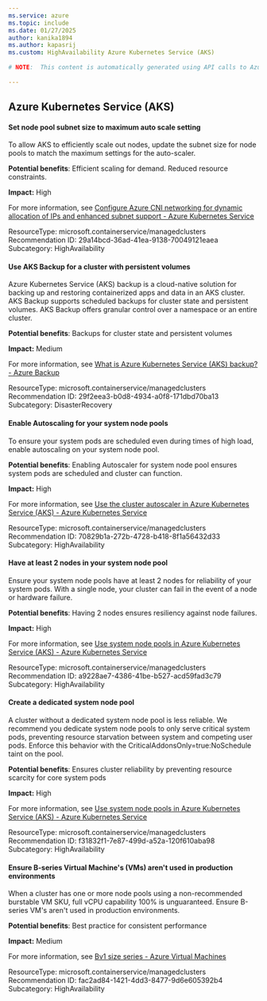 ```yaml
---
ms.service: azure
ms.topic: include
ms.date: 01/27/2025
author: kanika1894
ms.author: kapasrij
ms.custom: HighAvailability Azure Kubernetes Service (AKS)
  
# NOTE:  This content is automatically generated using API calls to Azure. Any edits made on these files will be overwritten in the next run of the script. 
  
---
```

  
## Azure Kubernetes Service (AKS)  
  
<!--29a14bcd-36ad-41ea-9138-70049121eaea_begin-->

#### Set node pool subnet size to maximum auto scale setting  
  
To allow AKS to efficiently scale out nodes, update the subnet size for node pools to match the maximum settings for the auto-scaler.  
  
**Potential benefits**: Efficient scaling for demand. Reduced resource constraints.  

**Impact:** High
  
For more information, see [Configure Azure CNI networking for dynamic allocation of IPs and enhanced subnet support - Azure Kubernetes Service ](https://aka.ms/configure-azure-cni-dynamic-ip-allocation)  

ResourceType: microsoft.containerservice/managedclusters  
Recommendation ID: 29a14bcd-36ad-41ea-9138-70049121eaea  
Subcategory: HighAvailability

<!--29a14bcd-36ad-41ea-9138-70049121eaea_end-->



<!--29f2eea3-b0d8-4934-a0f8-171dbd70ba13_begin-->

#### Use AKS Backup for a cluster with persistent volumes  
  
Azure Kubernetes Service (AKS) backup is a cloud-native solution for backing up and restoring containerized apps and data in an AKS cluster. AKS Backup supports scheduled backups for cluster state and persistent volumes. AKS Backup offers granular control over a namespace or an entire cluster.  
  
**Potential benefits**: Backups for cluster state and persistent volumes  

**Impact:** Medium
  
For more information, see [What is Azure Kubernetes Service (AKS) backup? - Azure Backup ](https://aka.ms/aks-backup)  

ResourceType: microsoft.containerservice/managedclusters  
Recommendation ID: 29f2eea3-b0d8-4934-a0f8-171dbd70ba13  
Subcategory: DisasterRecovery

<!--29f2eea3-b0d8-4934-a0f8-171dbd70ba13_end-->



<!--70829b1a-272b-4728-b418-8f1a56432d33_begin-->

#### Enable Autoscaling for your system node pools  
  
To ensure your system pods are scheduled even during times of high load, enable autoscaling on your system node pool.  
  
**Potential benefits**: Enabling Autoscaler for system node pool ensures system pods are scheduled and cluster can function.  

**Impact:** High
  
For more information, see [Use the cluster autoscaler in Azure Kubernetes Service (AKS) - Azure Kubernetes Service ](/azure/aks/cluster-autoscaler?tabs=azure-cli#before-you-begin)  

ResourceType: microsoft.containerservice/managedclusters  
Recommendation ID: 70829b1a-272b-4728-b418-8f1a56432d33  
Subcategory: HighAvailability

<!--70829b1a-272b-4728-b418-8f1a56432d33_end-->

<!--a9228ae7-4386-41be-b527-acd59fad3c79_begin-->

#### Have at least 2 nodes in your system node pool  
  
Ensure your system node pools have at least 2 nodes for reliability of your system pods. With a single node, your cluster can fail in the event of a node or hardware failure.  
  
**Potential benefits**: Having 2 nodes ensures resiliency against node failures.  

**Impact:** High
  
For more information, see [Use system node pools in Azure Kubernetes Service (AKS) - Azure Kubernetes Service ](/azure/aks/use-system-pools?tabs=azure-cli#system-and-user-node-pools)  

ResourceType: microsoft.containerservice/managedclusters  
Recommendation ID: a9228ae7-4386-41be-b527-acd59fad3c79  
Subcategory: HighAvailability

<!--a9228ae7-4386-41be-b527-acd59fad3c79_end-->

<!--f31832f1-7e87-499d-a52a-120f610aba98_begin-->

#### Create a dedicated system node pool  
  
A cluster without a dedicated system node pool is less reliable. We recommend you dedicate system node pools to only serve critical system pods, preventing resource starvation between system and competing user pods. Enforce this behavior with the CriticalAddonsOnly=true:NoSchedule taint on the pool.  
  
**Potential benefits**: Ensures cluster reliability by preventing resource scarcity for core system pods  

**Impact:** High
  
For more information, see [Use system node pools in Azure Kubernetes Service (AKS) - Azure Kubernetes Service ](/azure/aks/use-system-pools?tabs=azure-cli#before-you-begin)  

ResourceType: microsoft.containerservice/managedclusters  
Recommendation ID: f31832f1-7e87-499d-a52a-120f610aba98  
Subcategory: HighAvailability

<!--f31832f1-7e87-499d-a52a-120f610aba98_end-->

<!--fac2ad84-1421-4dd3-8477-9d6e605392b4_begin-->

#### Ensure B-series Virtual Machine's (VMs) aren't used in production environments  
  
When a cluster has one or more node pools using a non-recommended burstable VM SKU, full vCPU capability 100% is unguaranteed. Ensure B-series VM's aren't used in production environments.  
  
**Potential benefits**: Best practice for consistent performance  

**Impact:** Medium
  
For more information, see [Bv1 size series - Azure Virtual Machines ](/azure/virtual-machines/sizes-b-series-burstable)  

ResourceType: microsoft.containerservice/managedclusters  
Recommendation ID: fac2ad84-1421-4dd3-8477-9d6e605392b4  
Subcategory: HighAvailability

<!--fac2ad84-1421-4dd3-8477-9d6e605392b4_end-->

<!--articleBody-->

